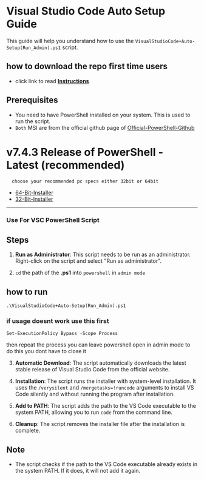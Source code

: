# Visual Studio Code Auto Setup Guide

This guide will help you understand how to use the `VisualStudioCode+Auto-Setup(Run_Admin).ps1` script.

## how to download the repo first time users

  - click link to read [**Instructions**](https://www.fnbubbles420.org/Instructions-On-How-To-Download-Repo)

## Prerequisites

- You need to have PowerShell installed on your system. This is used to run the script.
- `Both` MSI are from the official github page of [Official-PowerShell-Github](https://github.com/PowerShell)

# v7.4.3 Release of PowerShell - Latest (recommended)
      choose your recommended pc specs either 32bit or 64bit 

- [64-Bit-Installer](https://github.com/PowerShell/PowerShell/releases/download/v7.4.3/PowerShell-7.4.3-win-x64.msi)
- [32-Bit-Installer](https://github.com/PowerShell/PowerShell/releases/download/v7.4.3/PowerShell-7.4.3-win-x86.msi)

------

### Use For VSC PowerShell Script

## Steps

1. **Run as Administrator**: This script needs to be run as an administrator. Right-click on the script and select "Run as administrator".

2. `cd` the path of the **.ps1** into `powershell` in `admin mode`

## how to run
```
.\VisualStudioCode+Auto-Setup(Run_Admin).ps1
```
### if usage doesnt work use this first 
```
Set-ExecutionPolicy Bypass -Scope Process
```
then repeat the process you can leave powershell open in admin mode to do this you dont have to close it

3. **Automatic Download**: The script automatically downloads the latest stable release of Visual Studio Code from the official website.

4. **Installation**: The script runs the installer with system-level installation. It uses the `/verysilent` and `/mergetasks=!runcode` arguments to install VS Code silently and without running the program after installation.

5. **Add to PATH**: The script adds the path to the VS Code executable to the system PATH, allowing you to run `code` from the command line.

6. **Cleanup**: The script removes the installer file after the installation is complete.

## Note

- The script checks if the path to the VS Code executable already exists in the system PATH. If it does, it will not add it again.
